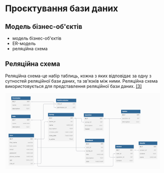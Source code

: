 # Проєктування бази даних

## Модель бізнес-об'єктів

- модель бізнес-об'єктів
- ER-модель
- реляційна схема

## Реляційна схема

Реляційна схема-це набір таблиць, кожна з яких відповідає за одну з сутностей реляційної бази даних, та зв'язків між ними. Реляційна схема використовується для представлення реляційної бази даних. [[3]](https://www.sciencedirect.com/topics/computer-science/relational-schema#:~:text=A%20relational%20schema%20is%20a,applications%20belong%20to%20one%20schema.)

![Реляційна схема](..%2Fimg%2Frelational_schema.png)

